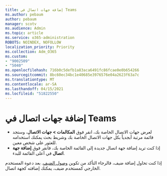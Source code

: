 ```yaml
---
title: إضافة جهات اتصال في Teams
ms.author: pebaum
author: pebaum
manager: scotv
ms.audience: Admin
ms.topic: article
ms.service: o365-administration
ROBOTS: NOINDEX, NOFOLLOW
localization_priority: Priority
ms.collection: Adm_O365
ms.custom:
- "9002509"
- "5040"
ms.openlocfilehash: 716b0c5defb1a83aca6491fc86fcae0e0b654266
ms.sourcegitcommit: 8bc60ec34bc1e40685e3976576e04a2623f63a7c
ms.translationtype: MT
ms.contentlocale: ar-SA
ms.lasthandoff: 04/15/2021
ms.locfileid: "51822550"
---
```

# <a name="add-contacts-in-teams"></a>إضافة جهات اتصال في Teams

- لعرض جهات الاتصال الخاصة بك، انقر فوق **المكالمات > جهات الاتصال**، وستجد قائمة مرتبة أبجدياً بكل جهات الاتصال الخاصة بك وشريط بحث يمكنك استخدامه للعثور على شخص معين. 
- إذا كنت تريد إضافة جهة اتصال جديدة إلى القائمة الخاصة بك، فانقر فوق **إضافة جهة اتصال** في أعلى القائمة للبدء.

إذا كنت تحاول إضافة ضيف، فالرجاء التأكد من تكوين [وصول الضيف](https://docs.microsoft.com/microsoftteams/set-up-guests). بعد دعوة المستخدم الخارجي كمستخدم ضيف، يمكنك إضافته كجهة اتصال.
